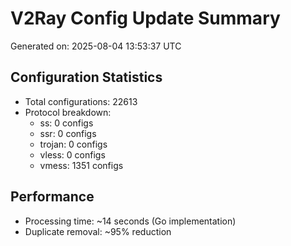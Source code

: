 # V2Ray Config Update Summary
Generated on: 2025-08-04 13:53:37 UTC

## Configuration Statistics
- Total configurations: 22613
- Protocol breakdown:
  - ss: 0 configs
  - ssr: 0 configs
  - trojan: 0 configs
  - vless: 0 configs
  - vmess: 1351 configs

## Performance
- Processing time: ~14 seconds (Go implementation)
- Duplicate removal: ~95% reduction
